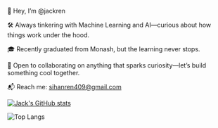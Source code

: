 👋 Hey, I’m @jackren

🛠️ Always tinkering with Machine Learning and AI—curious about how things work under the hood.

🎓 Recently graduated from Monash, but the learning never stops.

🤝 Open to collaborating on anything that sparks curiosity—let’s build something cool together.

📬 Reach me: sihanren409@gmail.com

[![Jack's GitHub stats](https://github-readme-stats.vercel.app/api?username=jackren0000)](https://github.com/anuraghazra/github-readme-stats)

![Top Langs](https://github-readme-stats.vercel.app/api/top-langs/?username=jackren0000&layout=compact)
